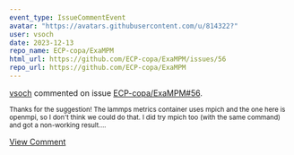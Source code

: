 ```yaml
---
event_type: IssueCommentEvent
avatar: "https://avatars.githubusercontent.com/u/814322?"
user: vsoch
date: 2023-12-13
repo_name: ECP-copa/ExaMPM
html_url: https://github.com/ECP-copa/ExaMPM/issues/56
repo_url: https://github.com/ECP-copa/ExaMPM
---
```


<a href='https://github.com/vsoch' target='_blank'>vsoch</a> commented on issue <a href='https://github.com/ECP-copa/ExaMPM/issues/56' target='_blank'>ECP-copa/ExaMPM#56</a>.

<small>Thanks for the suggestion! The lammps metrics container uses mpich and the one here is openmpi, so I don't think we could do that. I did try mpich too (with the same command) and got a non-working result....</small>

<a href='https://github.com/ECP-copa/ExaMPM/issues/56' target='_blank'>View Comment</a>